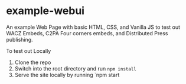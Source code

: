 # example-webui
An example Web Page with basic HTML, CSS, and Vanilla JS to test out WACZ Embeds, C2PA Four corners embeds, and Distributed Press publishing.

To test out Locally
1. Clone the repo
2. Switch into the root directory and run `npm install`
3. Serve the site locally by running `npm start

